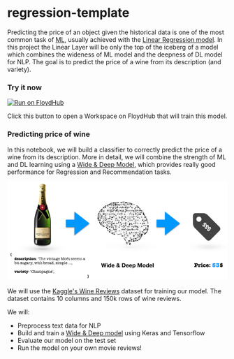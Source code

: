 # regression-template

Predicting the price of an object given the historical data is one of the most common task of [ML](https://en.wikipedia.org/wiki/Machine_learning), usually achieved with the [Linear Regression model](https://en.wikipedia.org/wiki/Linear_regression). In this project the Linear Layer will be only the top of the iceberg of a model which combines the wideness of ML model and the deepness of DL model for NLP. The goal is to predict the price of a wine from its description (and variety).

### Try it now

[![Run on FloydHub](https://s3-us-west-2.amazonaws.com/floydhub-assets/button/button.svg)](https://floydhub.com/run?template=https://github.com/floydhub/regression-template)

Click this button to open a Workspace on FloydHub that will train this model.

### Predicting price of wine

In this notebook, we will build a classifier to correctly predict the price of a wine from its description. More in detail, we will combine the strength of ML and DL learning using a [Wide & Deep Model](https://medium.com/tensorflow/predicting-the-price-of-wine-with-the-keras-functional-api-and-tensorflow-a95d1c2c1b03), which provides really good performance for Regression and Recommendation tasks.

![regression](images/wineprice.png)

We will use the [Kaggle's Wine Reviews](https://www.kaggle.com/zynicide/wine-reviews) dataset for training our model. The dataset contains 10 columns and 150k rows of wine reviews.

We will:
- Preprocess text data for NLP
- Build and train a [Wide & Deep model](https://ai.googleblog.com/2016/06/wide-deep-learning-better-together-with.html) using Keras and Tensorflow
- Evaluate our model on the test set
- Run the model on your own movie reviews!
